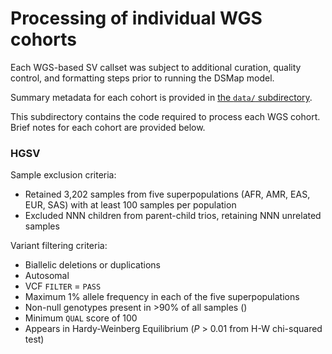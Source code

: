 # Processing of individual WGS cohorts  

Each WGS-based SV callset was subject to additional curation, quality control, and formatting steps prior to running the DSMap model.  

Summary metadata for each cohort is provided in [the `data/` subdirectory](https://github.com/talkowski-lab/dsmap/tree/main/data).  

This subdirectory contains the code required to process each WGS cohort. Brief notes for each cohort are provided below.  

### HGSV  

Sample exclusion criteria:  
*  Retained 3,202 samples from five superpopulations (AFR, AMR, EAS, EUR, SAS) with at least 100 samples per population  
*  Excluded NNN children from parent-child trios, retaining NNN unrelated samples

Variant filtering criteria:
*  Biallelic deletions or duplications  
*  Autosomal  
*  VCF `FILTER` = `PASS`
*  Maximum 1% allele frequency in each of the five superpopulations  
*  Non-null genotypes present in >90% of all samples ()
*  Minimum `QUAL` score of 100  
*  Appears in Hardy-Weinberg Equilibrium (_P_ > 0.01 from H-W chi-squared test)  

